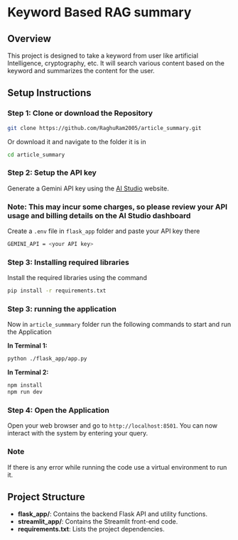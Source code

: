 
# Keyword Based RAG summary

## Overview

This project is designed to take a keyword from user like artificial Intelligence, cryptography, etc. It will search various
content based on the keyword and summarizes the content for the user.

## Setup Instructions

### Step 1: Clone or download the Repository

```bash
git clone https://github.com/RaghuRam2005/article_summary.git
```

Or download it and navigate to the folder it is in

```bash
cd article_summary
```

### Step 2: Setup the API key

Generate a Gemini API key using the [AI Studio](https://aistudio.google.com/apikey) website.

### Note: This may incur some charges, so please review your API usage and billing details on the AI Studio dashboard

Create a `.env` file in `flask_app` folder and paste your API key there

```bash
GEMINI_API = <your API key>
```

### Step 3: Installing required libraries

Install the required libraries using the command

```bash
pip install -r requirements.txt
```

### Step 3: running the application

Now in `article_summmary` folder run the following commands to start and run the Application

**In Terminal 1:**

```bash
python ./flask_app/app.py
```

**In Terminal 2:**

```bash
npm install
npm run dev
```

### Step 4: Open the Application

Open your web browser and go to `http://localhost:8501`. You can now interact with the system by entering your query.

### Note

If there is any error while running the code use a virtual environment to run it.

## Project Structure

- **flask_app/**: Contains the backend Flask API and utility functions.
- **streamlit_app/**: Contains the Streamlit front-end code.
- **requirements.txt**: Lists the project dependencies.
